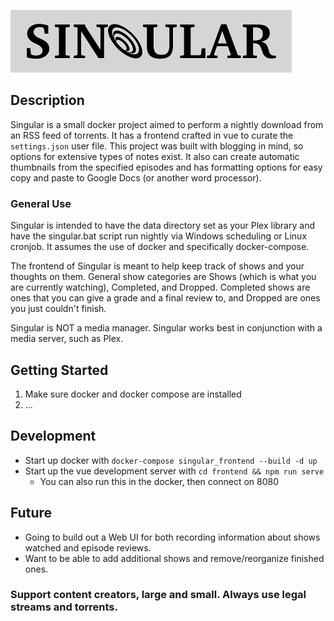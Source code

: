 ![Singular Logo](./docs/logo.png)

## Description
Singular is a small docker project aimed to perform a nightly download from an RSS feed of torrents.  It has a frontend crafted in vue to curate the `settings.json` user file.  This project was built with blogging in mind, so options for extensive types of notes exist.  It also can create automatic thumbnails from the specified episodes and has formatting options for easy copy and paste to Google Docs (or another word processor).

### General Use
Singular is intended to have the data directory set as your Plex library and have the singular.bat script run nightly via Windows scheduling or Linux cronjob.  It assumes the use of docker and specifically docker-compose.  

The frontend of Singular is meant to help keep track of shows and your thoughts on them.  General show categories are Shows (which is what you are currently watching), Completed, and Dropped.  Completed shows are ones that you can give a grade and a final review to, and Dropped are ones you just couldn't finish.

Singular is NOT a media manager.  Singular works best in conjunction with a media server, such as Plex.

## Getting Started
1.  Make sure docker and docker compose are installed
2.  ... 

## Development
- Start up docker with `docker-compose singular_frontend --build -d up`
- Start up the vue development server with `cd frontend && npm run serve`
	- You can also run this in the docker, then connect on 8080 


## Future
- Going to build out a Web UI for both recording information about shows watched and episode reviews.
- Want to be able to add additional shows and remove/reorganize finished ones.



### Support content creators, large and small.  Always use legal streams and torrents.
